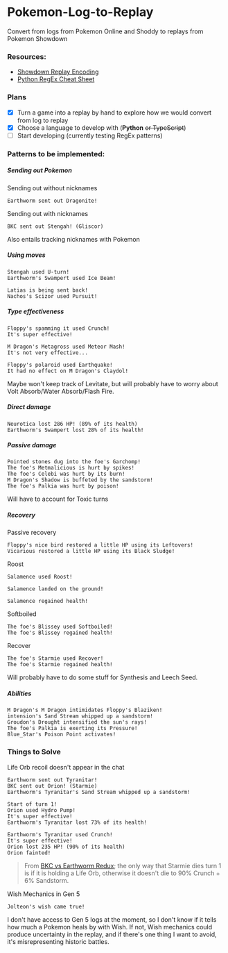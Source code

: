 # Pokemon-Log-to-Replay
Convert from logs from Pokemon Online and Shoddy to replays from Pokemon Showdown

### Resources:
- [Showdown Replay Encoding](https://github.com/smogon/pokemon-showdown/blob/master/sim/SIM-PROTOCOL.md)
- [Python RegEx Cheat Sheet](https://www.geeksforgeeks.org/python-regex-cheat-sheet/)

### Plans
- [x] Turn a game into a replay by hand to explore how we would convert from log to replay
- [x] Choose a language to develop with (**Python** ~~or TypeScript~~)
- [ ] Start developing (currently testing RegEx patterns)

### Patterns to be implemented:
##### Sending out Pokemon
Sending out without nicknames
```
Earthworm sent out Dragonite!
```
Sending out with nicknames
```
BKC sent out Stengah! (Gliscor)
```
Also entails tracking nicknames with Pokemon

##### Using moves
```
Stengah used U-turn!
Earthworm's Swampert used Ice Beam!

Latias is being sent back!
Nachos's Scizor used Pursuit!
```

##### Type effectiveness
```
Floppy's spamming it used Crunch!
It's super effective!
```
```
M Dragon's Metagross used Meteor Mash!
It's not very effective...
```
```
Floppy's polaroid used Earthquake!
It had no effect on M Dragon's Claydol!
```
Maybe won't keep track of Levitate, but will probably have to worry about Volt Absorb/Water Absorb/Flash Fire.

##### Direct damage
```
Neurotica lost 286 HP! (89% of its health)
Earthworm's Swampert lost 28% of its health!
```

##### Passive damage
```
Pointed stones dug into the foe's Garchomp!
The foe's Metmalicious is hurt by spikes!
The foe's Celebi was hurt by its burn!
M Dragon's Shadow is buffeted by the sandstorm!
The foe's Palkia was hurt by poison!
```
Will have to account for Toxic turns

##### Recovery
Passive recovery
```
Floppy's nice bird restored a little HP using its Leftovers!
Vicarious restored a little HP using its Black Sludge!
```
Roost
```
Salamence used Roost!

Salamence landed on the ground!

Salamence regained health!
```
Softboiled
```
The foe's Blissey used Softboiled!
The foe's Blissey regained health!
```
Recover
```
The foe's Starmie used Recover!
The foe's Starmie regained health!
```
Will probably have to do some stuff for Synthesis and Leech Seed.

##### Abilities
```
M Dragon's M Dragon intimidates Floppy's Blaziken!
intension's Sand Stream whipped up a sandstorm!
Groudon's Drought intensified the sun's rays!
The foe's Palkia is exerting its Pressure!
Blue_Star's Poison Point activates!
```

### Things to Solve
Life Orb recoil doesn't appear in the chat
```
Earthworm sent out Tyranitar!
BKC sent out Orion! (Starmie)
Earthworm's Tyranitar's Sand Stream whipped up a sandstorm!

Start of turn 1!
Orion used Hydro Pump!
It's super effective!
Earthworm's Tyranitar lost 73% of its health!

Earthworm's Tyranitar used Crunch!
It's super effective!
Orion lost 235 HP! (90% of its health)
Orion fainted!
```
> From [BKC vs Earthworm Redux](https://www.smogon.com/forums/threads/past-gen-battle-logs.3483431); the only way that Starmie dies turn 1 is if it is holding a Life Orb, otherwise it doesn't die to 90% Crunch + 6% Sandstorm.

Wish Mechanics in Gen 5
```
Jolteon's wish came true!
```
I don't have access to Gen 5 logs at the moment, so I don't know if it tells how much a Pokemon heals by with Wish. If not, Wish mechanics could produce uncertainty in the replay, and if there's one thing I want to avoid, it's misrepresenting historic battles.
